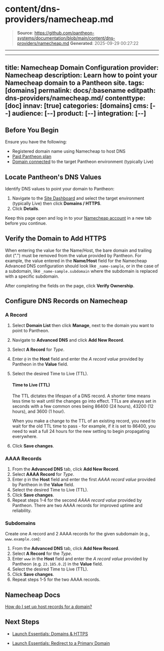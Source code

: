 # content/dns-providers/namecheap.md

> **Source**: https://github.com/pantheon-systems/documentation/blob/main/content/dns-providers/namecheap.md
> **Generated**: 2025-09-29 00:27:22

---

---
title: Namecheap Domain Configuration
provider: Namecheap
description: Learn how to point your Namecheap domain to a Pantheon site.
tags: [domains]
permalink: docs/:basename
editpath: dns-providers/namecheap.md/
contenttype: [doc]
innav: [true]
categories: [domains]
cms: [--]
audience: [--]
product: [--]
integration: [--]
---
## Before You Begin
Ensure you have the following:

- Registered domain name using Namecheap to host DNS
- [Paid Pantheon plan](/guides/launch/plans)
- [Domain connected](/guides/launch/domains) to the target Pantheon environment (typically Live)

## Locate Pantheon's DNS Values
Identify DNS values to point your domain to Pantheon:

1. Navigate to the [Site Dashboard](/guides/account-mgmt/workspace-sites-teams/sites#site-dashboard) and select the target environment (typically <Icon icon="wavePulse" /> Live) then click **<Icon icon="global" /> Domains / HTTPS**.
1. Click **Details**.

Keep this page open and log in to your [Namecheap account](https://www.namecheap.com/myaccount/login.aspx) in a new tab before you continue.

## Verify the Domain to Add HTTPS
When entering the value for the Name/Host, the bare domain and trailing dot (".") must be removed from the value provided by Pantheon. For example, the value entered in the **Name/Host** field for the Namecheap Advanced DNS configuration should look like `_name-sample`, or in the case of a subdomain, like `_name-sample.subdomain` where the subdomain is replaced with a specific subdomain.

After completing the fields on the page, click **Verify Ownership**.

## Configure DNS Records on Namecheap

### A Record
1. Select **Domain List** then click **Manage**, next to the domain you want to point to Pantheon.
1. Navigate to **Advanced DNS** and click **Add New Record**.
1. Select **A Record** for _Type_.
1. Enter `@` in the **Host** field and enter the _A record value_ provided by Pantheon in the **Value** field.
1. Select the desired Time to Live (TTL).

    <Accordion title="Learn More" id="ttl" icon="info-sign">

    #### Time to Live (TTL)

    The TTL dictates the lifespan of a DNS record. A shorter time means less time to wait until the changes go into effect. TTLs are always set in seconds with a few common ones being 86400 (24 hours),  43200 (12 hours), and 3600 (1 hour).

    When you make a change to the TTL of an existing record, you need to wait for the old TTL time to pass - for example, if it is set to 86400, you need to wait a full 24 hours for the new setting to begin propagating everywhere.

    </Accordion>

1. Click **Save changes**.

### AAAA Records
1. From the **Advanced DNS** tab, click **Add New Record**.
1. Select **AAAA Record** for _Type_.
2. Enter `@` in the **Host** field and enter the first _AAAA record value_ provided by Pantheon in the **Value** field.
3. Select the desired Time to Live (TTL).
4. Click **Save changes**.
5. Repeat steps 1-4 for the second _AAAA record value_ provided by Pantheon. There are two AAAA records for improved uptime and reliability.

### Subdomains
Create one A record and 2 AAAA records for the given subdomain (e.g., `www.example.com`):

1. From the **Advanced DNS** tab, click **Add New Record**.
1. Select **A Record** for the _Type_.
1. Enter `www` in the **Host** field and enter the _A record value_ provided by Pantheon (e.g. `23.185.0.2`) in the **Value** field.
1. Select the desired Time to Live (TTL).
1. Click **Save changes**.
1. Repeat steps 1-5 for the two AAAA records.


## Namecheap Docs

[How do I set up host records for a domain?](https://www.namecheap.com/support/knowledgebase/article.aspx/434/2237/how-do-i-set-up-host-records-for-a-domain)

## Next Steps

* [Launch Essentials: Domains & HTTPS](/guides/launch/domains)

* [Launch Essentials: Redirect to a Primary Domain](/guides/launch/redirects)
